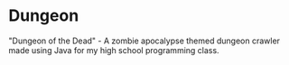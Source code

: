 # Dungeon
"Dungeon of the Dead" - A zombie apocalypse themed dungeon crawler made using Java for my high school programming class.
